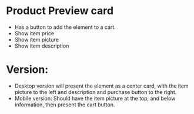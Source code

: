# Product Preview card
* Has a button to add the element to a cart.
* Show item price
* Show item picture
* Show item description

# Version:
* Desktop version will present the element as a center card, with the item picture to the left and description and purchase button to the right.
* Mobile version: Should have the item picture at the top, and below information, then present the cart button. 